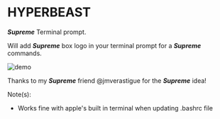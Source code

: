 # HYPERBEAST
_**Supreme**_ Terminal prompt.

Will add _**Supreme**_ box logo in your terminal prompt for a _**Supreme**_ commands.

![demo](https://i.imgur.com/QZMO6ft.png)

Thanks to my _**Supreme**_ friend @jmverastigue for the _**Supreme**_ idea!

Note(s):
 - Works fine with apple's built in terminal when updating .bashrc file
